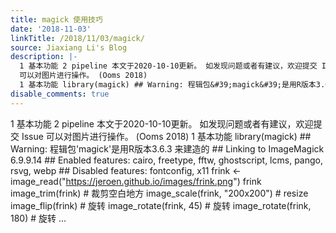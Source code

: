 ```yaml
---
title: magick 使用技巧
date: '2018-11-03'
linkTitle: /2018/11/03/magick/
source: Jiaxiang Li's Blog
description: |-
  1 基本功能 2 pipeline 本文于2020-10-10更新。 如发现问题或者有建议，欢迎提交 Issue
  可以对图片进行操作。 (Ooms 2018)
  1 基本功能 library(magick) ## Warning: 程辑包&#39;magick&#39;是用R版本3.6.3 来建造的 ## Linking to ImageMagick 6.9.9.14 ## Enabled features: cairo, freetype, fftw, ghostscript, lcms, pango, rsvg, webp ## Disabled features: fontconfig, x11 frink &lt;- image_read(&quot;https://jeroen.github.io/images/frink.png&quot;) frink image_trim(frink) # 裁剪空白地方 image_scale(frink, &quot;200x200&quot;) # resize image_flip(frink) # 旋转 image_rotate(frink, 45) # 旋转 image_rotate(frink, 180) # 旋转 ...
disable_comments: true
---
```

1 基本功能 2 pipeline 本文于2020-10-10更新。 如发现问题或者有建议，欢迎提交 Issue
可以对图片进行操作。 (Ooms 2018)
1 基本功能 library(magick) ## Warning: 程辑包&#39;magick&#39;是用R版本3.6.3 来建造的 ## Linking to ImageMagick 6.9.9.14 ## Enabled features: cairo, freetype, fftw, ghostscript, lcms, pango, rsvg, webp ## Disabled features: fontconfig, x11 frink &lt;- image_read(&quot;https://jeroen.github.io/images/frink.png&quot;) frink image_trim(frink) # 裁剪空白地方 image_scale(frink, &quot;200x200&quot;) # resize image_flip(frink) # 旋转 image_rotate(frink, 45) # 旋转 image_rotate(frink, 180) # 旋转 ...